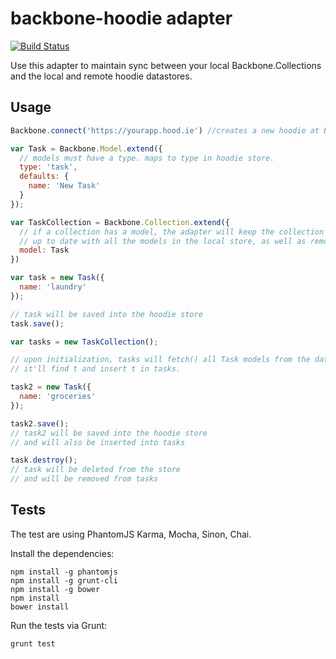# backbone-hoodie adapter
[![Build Status](https://travis-ci.org/hoodiehq/backbone-hoodie.svg)](https://travis-ci.org/hoodiehq/backbone-hoodie)

Use this adapter to maintain sync between your local Backbone.Collections and the local and remote hoodie datastores.

## Usage

```javascript
Backbone.connect('https://yourapp.hood.ie') //creates a new hoodie at Backbone.hoodie

var Task = Backbone.Model.extend({
  // models must have a type. maps to type in hoodie store.
  type: 'task',
  defaults: {
    name: 'New Task'
  }
});

var TaskCollection = Backbone.Collection.extend({
  // if a collection has a model, the adapter will keep the collection
  // up to date with all the models in the local store, as well as remote events
  model: Task 
})

var task = new Task({
  name: 'laundry'
});

// task will be saved into the hoodie store
task.save();

var tasks = new TaskCollection();

// upon initialization, tasks will fetch() all Task models from the datastore.
// it'll find t and insert t in tasks.

task2 = new Task({
  name: 'groceries'
});

task2.save();
// task2 will be saved into the hoodie store
// and will also be inserted into tasks

task.destroy();
// task will be deleted from the store
// and will be removed from tasks
```

## Tests

The test are using PhantomJS Karma, Mocha, Sinon, Chai.

Install the dependencies:

    npm install -g phantomjs
    npm install -g grunt-cli
    npm install -g bower
    npm install
    bower install

Run the tests via Grunt:

    grunt test
